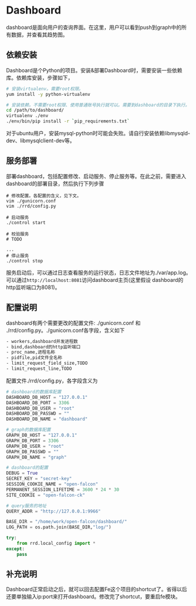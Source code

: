 # Dashboard
dashboard是面向用户的查询界面。在这里，用户可以看到push到graph中的所有数据，并查看其趋势图。

## 依赖安装

Dashboard是个Python的项目。安装&部署Dashboard时，需要安装一些依赖库。依赖库安装，步骤如下，

```bash
# 安装virtualenv。需要root权限。
yum install -y python-virtualenv

# 安装依赖。不需要root权限、使用普通账号执行就可以。需要到dashboard的目录下执行。
cd /path/to/dashboard/ 
virtualenv ./env
./env/bin/pip install -r `pip_requirements.txt`

```
对于ubuntu用户，安装mysql-python时可能会失败。请自行安装依赖libmysqld-dev、libmysqlclient-dev等。


## 服务部署

部署dashboard，包括配置修改、启动服务、停止服务等。在此之前，需要进入dashboard的部署目录，然后执行下列步骤

```
# 修改配置。各配置的含义，见下文。
vim ./gunicorn.conf
vim ./rrd/config.py

# 启动服务
./control start

# 校验服务
# TODO

...
# 停止服务
./control stop

```
服务启动后，可以通过日志查看服务的运行状态，日志文件地址为./var/app.log。可以通过```http://localhost:8081```访问dashboard主页(这里假设 dashboard的http监听端口为8081)。


## 配置说明
dashboard有两个需要更改的配置文件: ./gunicorn.conf 和 ./rrd/config.py。./gunicorn.conf各字段，含义如下

```bash
- workers,dashboard并发进程数
- bind,dashboard的http监听端口
- proc_name,进程名称
- pidfile,pid文件全名称
- limit_request_field_size,TODO
- limit_request_line,TODO
```

配置文件./rrd/config.py，各字段含义为

```python
# dashboard的数据库配置
DASHBOARD_DB_HOST = "127.0.0.1"
DASHBOARD_DB_PORT = 3306
DASHBOARD_DB_USER = "root"
DASHBOARD_DB_PASSWD = ""
DASHBOARD_DB_NAME = "dashboard"

# graph的数据库配置
GRAPH_DB_HOST = "127.0.0.1"
GRAPH_DB_PORT = 3306
GRAPH_DB_USER = "root"
GRAPH_DB_PASSWD = ""
GRAPH_DB_NAME = "graph"

# dashboard的配置
DEBUG = True
SECRET_KEY = "secret-key"
SESSION_COOKIE_NAME = "open-falcon"
PERMANENT_SESSION_LIFETIME = 3600 * 24 * 30
SITE_COOKIE = "open-falcon-ck"

# query服务的地址
QUERY_ADDR = "http://127.0.0.1:9966"

BASE_DIR = "/home/work/open-falcon/dashboard/"
LOG_PATH = os.path.join(BASE_DIR,"log/")

try:
    from rrd.local_config import *
except:
    pass
```

## 补充说明

Dashboard正常启动之后，就可以回去配置Fe这个项目的shortcut了。省得以后还要单独输入ip:port来打开dashboard。修改完了shortcut，要重启fe模块。
